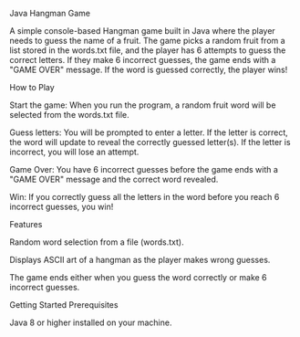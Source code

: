 Java Hangman Game

A simple console-based Hangman game built in Java where the player needs to guess the name of a fruit. The game picks a random fruit from a list stored in the words.txt file, and the player has 6 attempts to guess the correct letters. If they make 6 incorrect guesses, the game ends with a "GAME OVER" message. If the word is guessed correctly, the player wins!

How to Play

Start the game: When you run the program, a random fruit word will be selected from the words.txt file.

Guess letters: You will be prompted to enter a letter. If the letter is correct, the word will update to reveal the correctly guessed letter(s). If the letter is incorrect, you will lose an attempt.

Game Over: You have 6 incorrect guesses before the game ends with a "GAME OVER" message and the correct word revealed.

Win: If you correctly guess all the letters in the word before you reach 6 incorrect guesses, you win!

Features

Random word selection from a file (words.txt).

Displays ASCII art of a hangman as the player makes wrong guesses.

The game ends either when you guess the word correctly or make 6 incorrect guesses.

Getting Started
Prerequisites

Java 8 or higher installed on your machine.
